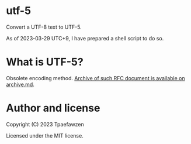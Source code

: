 # utf-5
Convert a UTF-8 text to UTF-5.

As of 2023-03-29 UTC+9, I have prepared a shell script to do so.

# What is UTF-5?
Obsolete encoding method.
[Archive of such RFC document is available on archive.md](http://archive.today/2012.07.21-050018/http://tools.ietf.org/html/draft-jseng-utf5-01).

# Author and license
Copyright (C) 2023 Tpaefawzen

Licensed under the MIT license.